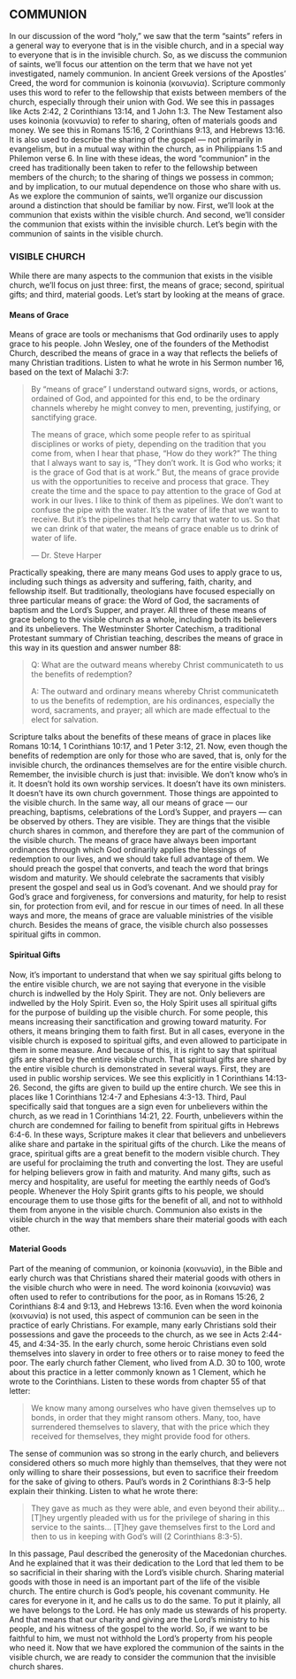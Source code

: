 ## COMMUNION

In our discussion of the word “holy,” we saw that the term “saints” refers in a general way to everyone that is in the visible church, and in a special way to everyone that is in the invisible church. So, as we discuss the communion of saints, we’ll focus our attention on the term that we have not yet investigated, namely communion.
In ancient Greek versions of the Apostles’ Creed, the word for communion is koinonia (κοινωνία). Scripture commonly uses this word to refer to the fellowship that exists between members of the church, especially through their union with God. We see this in passages like Acts 2:42, 2 Corinthians 13:14, and 1 John 1:3. 
The New Testament also uses koinonia (κοινωνία) to refer to sharing, often of materials goods and money. We see this in Romans 15:16, 2 Corinthians 9:13, and Hebrews 13:16. It is also used to describe the sharing of the gospel — not primarily in evangelism, but in a mutual way within the church, as in Philippians 1:5 and Philemon verse 6.
In line with these ideas, the word “communion” in the creed has traditionally been taken to refer to the fellowship between members of the church; to the sharing of things we possess in common; and by implication, to our mutual dependence on those who share with us. 
As we explore the communion of saints, we’ll organize our discussion around a distinction that should be familiar by now. First, we’ll look at the communion that exists within the visible church. And second, we’ll consider the communion that exists within the invisible church. Let’s begin with the communion of saints in the visible church.


### VISIBLE CHURCH

While there are many aspects to the communion that exists in the visible church, we’ll focus on just three: first, the means of grace; second, spiritual gifts; and third, material goods. Let’s start by looking at the means of grace.


#### Means of Grace

Means of grace are tools or mechanisms that God ordinarily uses to apply grace to his people. John Wesley, one of the founders of the Methodist Church, described the means of grace in a way that reflects the beliefs of many Christian traditions. Listen to what he wrote in his Sermon number 16, based on the text of Malachi 3:7:

> By “means of grace” I understand outward signs, words, or actions, ordained of God, and appointed for this end, to be the ordinary channels whereby he might convey to men, preventing, justifying, or sanctifying grace. 
> 
> 
> The means of grace, which some people refer to as spiritual disciplines or works of piety, depending on the tradition that you come from, when I hear that phase, “How do they work?” The thing that I always want to say is, “They don’t work. It is God who works; it is the grace of God that is at work.” But, the means of grace provide us with the opportunities to receive and process that grace. They create the time and the space to pay attention to the grace of God at work in our lives. I like to think of them as pipelines. We don’t want to confuse the pipe with the water. It’s the water of life that we want to receive. But it’s the pipelines that help carry that water to us. So that we can drink of that water, the means of grace enable us to drink of water of life. 
> 
> —	Dr. Steve Harper

Practically speaking, there are many means God uses to apply grace to us, including such things as adversity and suffering, faith, charity, and fellowship itself. But traditionally, theologians have focused especially on three particular means of grace: the Word of God, the sacraments of baptism and the Lord’s Supper, and prayer. All three of these means of grace belong to the visible church as a whole, including both its believers and its unbelievers.
The Westminster Shorter Catechism, a traditional Protestant summary of Christian teaching, describes the means of grace in this way in its question and answer number 88:

> Q: What are the outward means whereby Christ communicateth to us the benefits of redemption? 
> 
> A: The outward and ordinary means whereby Christ communicateth to us the benefits of redemption, are his ordinances, especially the word, sacraments, and prayer; all which are made effectual to the elect for salvation.

Scripture talks about the benefits of these means of grace in places like Romans 10:14, 1 Corinthians 10:17, and 1 Peter 3:12, 21.
Now, even though the benefits of redemption are only for those who are saved, that is, only for the invisible church, the ordinances themselves are for the entire visible church. Remember, the invisible church is just that: invisible. We don’t know who’s in it. It doesn’t hold its own worship services. It doesn’t have its own ministers. It doesn’t have its own church government. Those things are appointed to the visible church. In the same way, all our means of grace — our preaching, baptisms, celebrations of the Lord’s Supper, and prayers — can be observed by others. They are visible. They are things that the visible church shares in common, and therefore they are part of the communion of the visible church. 
The means of grace have always been important ordinances through which God ordinarily applies the blessings of redemption to our lives, and we should take full advantage of them. We should preach the gospel that converts, and teach the word that brings wisdom and maturity. We should celebrate the sacraments that visibly present the gospel and seal us in God’s covenant. And we should pray for God’s grace and forgiveness, for conversions and maturity, for help to resist sin, for protection from evil, and for rescue in our times of need. In all these ways and more, the means of grace are valuable ministries of the visible church.
Besides the means of grace, the visible church also possesses spiritual gifts in common.


#### Spiritual Gifts
	
Now, it’s important to understand that when we say spiritual gifts belong to the entire visible church, we are not saying that everyone in the visible church is indwelled by the Holy Spirit. They are not. Only believers are indwelled by the Holy Spirit. Even so, the Holy Spirit uses all spiritual gifts for the purpose of building up the visible church. For some people, this means increasing their sanctification and growing toward maturity. For others, it means bringing them to faith first. But in all cases, everyone in the visible church is exposed to spiritual gifts, and even allowed to participate in them in some measure. And because of this, it is right to say that spiritual gifs are shared by the entire visible church.
That spiritual gifts are shared by the entire visible church is demonstrated in several ways. First, they are used in public worship services. We see this explicitly in 1 Corinthians 14:13-26. Second, the gifts are given to build up the entire church. We see this in places like 1 Corinthians 12:4-7 and Ephesians 4:3-13. Third, Paul specifically said that tongues are a sign even for unbelievers within the church, as we read in 1 Corinthians 14:21, 22. Fourth, unbelievers within the church are condemned for failing to benefit from spiritual gifts in Hebrews 6:4-6. In these ways, Scripture makes it clear that believers and unbelievers alike share and partake in the spiritual gifts of the church.
Like the means of grace, spiritual gifts are a great benefit to the modern visible church. They are useful for proclaiming the truth and converting the lost. They are useful for helping believers grow in faith and maturity. And many gifts, such as mercy and hospitality, are useful for meeting the earthly needs of God’s people. Whenever the Holy Spirit grants gifts to his people, we should encourage them to use those gifts for the benefit of all, and not to withhold them from anyone in the visible church.
Communion also exists in the visible church in the way that members share their material goods with each other.


#### Material Goods
	
Part of the meaning of communion, or koinonia (κοινωνία), in the Bible and early church was that Christians shared their material goods with others in the visible church who were in need. The word koinonia (κοινωνία) was often used to refer to contributions for the poor, as in Romans 15:26, 2 Corinthians 8:4 and 9:13, and Hebrews 13:16.
Even when the word koinonia (κοινωνία) is not used, this aspect of communion can be seen in the practice of early Christians. For example, many early Christians sold their possessions and gave the proceeds to the church, as we see in Acts 2:44-45, and 4:34-35. In the early church, some heroic Christians even sold themselves into slavery in order to free others or to raise money to feed the poor.
The early church father Clement, who lived from A.D. 30 to 100, wrote about this practice in a letter commonly known as 1 Clement, which he wrote to the Corinthians. Listen to these words from chapter 55 of that letter:

> We know many among ourselves who have given themselves up to bonds, in order that they might ransom others. Many, too, have surrendered themselves to slavery, that with the price which they received for themselves, they might provide food for others. 

The sense of communion was so strong in the early church, and believers considered others so much more highly than themselves, that they were not only willing to share their possessions, but even to sacrifice their freedom for the sake of giving to others. Paul’s words in 2 Corinthians 8:3-5 help explain their thinking. Listen to what he wrote there: 

> They gave as much as they were able, and even beyond their ability… [T]hey urgently pleaded with us for the privilege of sharing in this service to the saints… [T]hey gave themselves first to the Lord and then to us in keeping with God’s will (2 Corinthians 8:3-5).

In this passage, Paul described the generosity of the Macedonian churches. And he explained that it was their dedication to the Lord that led them to be so sacrificial in their sharing with the Lord’s visible church.
Sharing material goods with those in need is an important part of the life of the visible church. The entire church is God’s people, his covenant community. He cares for everyone in it, and he calls us to do the same. To put it plainly, all we have belongs to the Lord. He has only made us stewards of his property. And that means that our charity and giving are the Lord’s ministry to his people, and his witness of the gospel to the world. So, if we want to be faithful to him, we must not withhold the Lord’s property from his people who need it.
Now that we have explored the communion of the saints in the visible church, we are ready to consider the communion that the invisible church shares.
